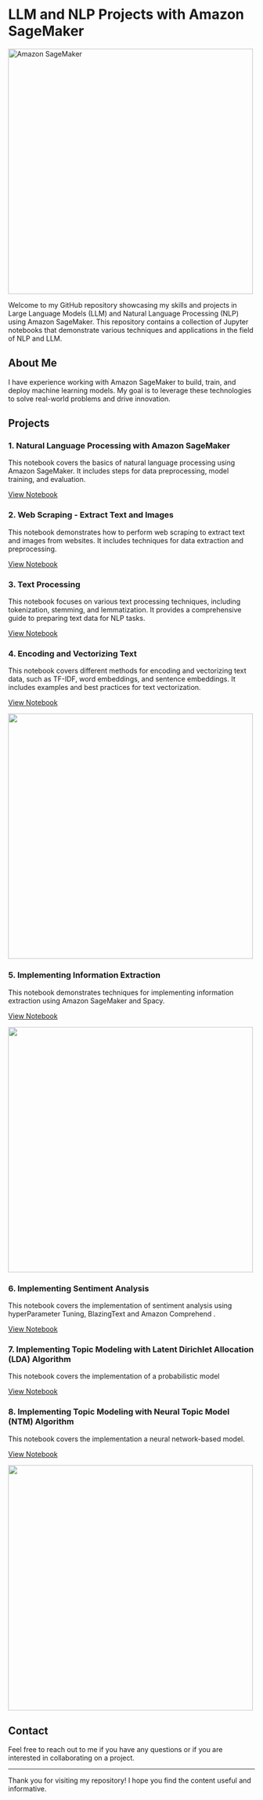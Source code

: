 # LLM and NLP Projects with Amazon SageMaker

<img src="https://github.com/CatelloTheDataProjectManager/NLP-with-SageMaker/blob/main/Amazon%20SageMaker.jpg" alt="Amazon SageMaker" width="500"/>

Welcome to my GitHub repository showcasing my skills and projects in Large Language Models (LLM) and Natural Language Processing (NLP) using Amazon SageMaker. This repository contains a collection of Jupyter notebooks that demonstrate various techniques and applications in the field of NLP and LLM.

## About Me

I have experience working with Amazon SageMaker to build, train, and deploy machine learning models. My goal is to leverage these technologies to solve real-world problems and drive innovation.

## Projects

### 1. Natural Language Processing with Amazon SageMaker

This notebook covers the basics of natural language processing using Amazon SageMaker. It includes steps for data preprocessing, model training, and evaluation.

[View Notebook](https://github.com/CatelloTheDataProjectManager/LLM-SageMaker/blob/main/Natural%20Language%20Processing%20with%20Amazon%20SageMaker.ipynb)

### 2. Web Scraping - Extract Text and Images

This notebook demonstrates how to perform web scraping to extract text and images from websites. It includes techniques for data extraction and preprocessing.

[View Notebook](https://github.com/CatelloTheDataProjectManager/LLM-SageMaker/blob/main/Web%20Scrapping%20-%20Extract%20Text%20and%20Images.ipynb)

### 3. Text Processing

This notebook focuses on various text processing techniques, including tokenization, stemming, and lemmatization. It provides a comprehensive guide to preparing text data for NLP tasks.

[View Notebook](https://github.com/CatelloTheDataProjectManager/LLM-SageMaker/blob/main/Text%20Processing.ipynb)

### 4. Encoding and Vectorizing Text

This notebook covers different methods for encoding and vectorizing text data, such as TF-IDF, word embeddings, and sentence embeddings. It includes examples and best practices for text vectorization.

[View Notebook](https://github.com/CatelloTheDataProjectManager/LLM-SageMaker/blob/main/Encoding%20and%20Vectorizing%20Text.ipynb)

<img src="https://github.com/CatelloTheDataProjectManager/LLM-SageMaker/blob/main/Word2Vec.png" width="500"/>

### 5. Implementing Information Extraction

This notebook demonstrates techniques for implementing information extraction using Amazon SageMaker and Spacy.

[View Notebook](https://github.com/CatelloTheDataProjectManager/LLM-SageMaker/blob/main/Implementing%20Information%20Extraction.ipynb)

<img src="https://github.com/CatelloTheDataProjectManager/LLM-SageMaker/blob/main/Graphing%20event%20semantics.png" width="500"/>

### 6. Implementing Sentiment Analysis

This notebook covers the implementation of sentiment analysis using hyperParameter Tuning, BlazingText and Amazon Comprehend .

[View Notebook](https://github.com/CatelloTheDataProjectManager/LLM-SageMaker/blob/main/Implementing%20Sentiment%20Analysis.ipynb)

### 7. Implementing Topic Modeling with Latent Dirichlet Allocation (LDA) Algorithm

This notebook covers the implementation of a probabilistic model

[View Notebook](https://github.com/CatelloTheDataProjectManager/LLM-SageMaker/blob/main/Implementing%20Topic%20Modeling%20with%20Amazon%20Comprehend.ipynb)

### 8. Implementing Topic Modeling with Neural Topic Model (NTM) Algorithm

This notebook covers the implementation a neural network-based model.

[View Notebook](https://github.com/CatelloTheDataProjectManager/LLM-SageMaker/blob/main/Implementing%20Topic%20Extraction%20with%20NTM.ipynb)

<img src="https://github.com/CatelloTheDataProjectManager/LLM-SageMaker/blob/main/WordCloudTopics.png" width="500"/>


## Contact

Feel free to reach out to me if you have any questions or if you are interested in collaborating on a project.

---

Thank you for visiting my repository! I hope you find the content useful and informative.
